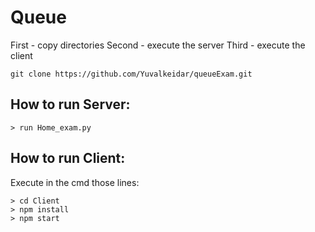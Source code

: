 # Queue 

First - copy directories
Second - execute the server 
Third - execute the client

```
git clone https://github.com/Yuvalkeidar/queueExam.git
```

## How to run Server:

```
> run Home_exam.py
```

## How to run Client:

Execute in the cmd those lines:
```
> cd Client
> npm install
> npm start
```

